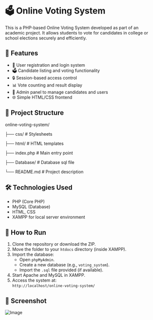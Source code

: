 # 🗳️ Online Voting System

This is a PHP-based Online Voting System developed as part of an academic project. It allows students to vote for candidates in college or school elections securely and efficiently.

## 🚀 Features

- 👥 User registration and login system
- 🗳️ Candidate listing and voting functionality
- 🔒 Session-based access control
- 📊 Vote counting and result display
- 📁 Admin panel to manage candidates and users
- 🌐 Simple HTML/CSS frontend

## 📂 Project Structure

online-voting-system/

├── css/ # Stylesheets

├── html/ # HTML templates

├── index.php # Main entry point

├── Database/ # Database sql file

└── README.md # Project description

## 🛠️ Technologies Used

- PHP (Core PHP)
- MySQL (Database)
- HTML, CSS
- XAMPP for local server environment

## 🧪 How to Run

1. Clone the repository or download the ZIP.
2. Move the folder to your `htdocs` directory (inside XAMPP).
3. Import the database:
   - Open `phpMyAdmin`.
   - Create a new database (e.g., `voting_system`).
   - Import the `.sql` file provided (if available).
4. Start Apache and MySQL in XAMPP.
5. Access the system at:  
   `http://localhost/online-voting-system/`

## 📸 Screenshot

![Image](https://github.com/user-attachments/assets/3984ceb2-7556-4a25-b1dd-11ce04e0eeae)
